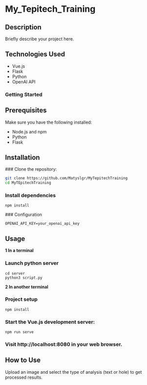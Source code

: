 # My_Tepitech_Training

## Description
Briefly describe your project here.

## Technologies Used

- Vue.js
- Flask
- Python
- OpenAI API

### Getting Started

## Prerequisites

Make sure you have the following installed:

- Node.js and npm
- Python
- Flask

## Installation

### Clone the repository:

   ```bash
   git clone https://github.com/Matyslgr/MyTepitechTraining
   cd MyTEpitechTraining
   ```
### Install dependencies
```
npm install
```

### Configuration
```
OPENAI_API_KEY=your_openai_api_key
```

## Usage
**1 In a terminal**
### Launch python server
```
cd server
python3 script.py
```
**2 In another terminal**
### Project setup 
```
npm install
```

### Start the Vue.js development server:
```
npm run serve
```
### Visit http://localhost:8080 in your web browser.

## How to Use
Upload an image and select the type of analysis (text or hole) to get processed results.
